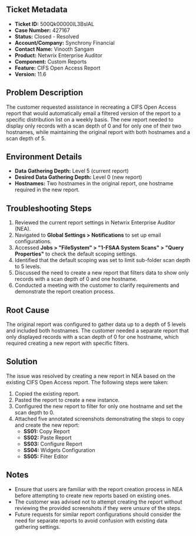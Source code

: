 ## Ticket Metadata
- **Ticket ID:** 500Qk00000IL3BsIAL
- **Case Number:** 427167
- **Status:** Closed - Resolved
- **Account/Company:** Synchrony Financial
- **Contact Name:** Vinooth Sangam
- **Product:** Netwrix Enterprise Auditor
- **Component:** Custom Reports
- **Feature:** CIFS Open Access Report
- **Version:** 11.6

## Problem Description
The customer requested assistance in recreating a CIFS Open Access report that would automatically email a filtered version of the report to a specific distribution list on a weekly basis. The new report needed to display only records with a scan depth of 0 and for only one of their two hostnames, while maintaining the original report with both hostnames and a scan depth of 5.

## Environment Details
- **Data Gathering Depth:** Level 5 (current report)
- **Desired Data Gathering Depth:** Level 0 (new report)
- **Hostnames:** Two hostnames in the original report, one hostname required in the new report.

## Troubleshooting Steps
1. Reviewed the current report settings in Netwrix Enterprise Auditor (NEA).
2. Navigated to **Global Settings > Notifications** to set up email configurations.
3. Accessed **Jobs > "FileSystem" > "1-FSAA System Scans" > "Query Properties"** to check the default scoping settings.
4. Identified that the default scoping was set to limit sub-folder scan depth to 5 levels.
5. Discussed the need to create a new report that filters data to show only records with a scan depth of 0 and one hostname.
6. Conducted a meeting with the customer to clarify requirements and demonstrate the report creation process.

## Root Cause
The original report was configured to gather data up to a depth of 5 levels and included both hostnames. The customer needed a separate report that only displayed records with a scan depth of 0 for one hostname, which required creating a new report with specific filters.

## Solution
The issue was resolved by creating a new report in NEA based on the existing CIFS Open Access report. The following steps were taken:
1. Copied the existing report.
2. Pasted the report to create a new instance.
3. Configured the new report to filter for only one hostname and set the scan depth to 0.
4. Attached five annotated screenshots demonstrating the steps to copy and create the new report:
   - **SS01:** Copy Report
   - **SS02:** Paste Report
   - **SS03:** Configure Report
   - **SS04:** Widgets Configuration
   - **SS05:** Filter Editor

## Notes
- Ensure that users are familiar with the report creation process in NEA before attempting to create new reports based on existing ones.
- The customer was advised not to attempt creating the report without reviewing the provided screenshots if they were unsure of the steps.
- Future requests for similar report configurations should consider the need for separate reports to avoid confusion with existing data gathering settings.